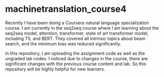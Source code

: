 # machinetranslation_course4
Recently I have been doing a Coursera natural language specialization course. I am currently in the seq2seq course where I am learning about the seq2seq model, attention, transformer, state of art transformer model, including T5, and BERT. They covered all intrinsic topics about beam search, and the minimum bias was reduced significantly.

In this repository, I am uploading the assignment code as well as the ungraded lab codes. I noticed due to changes in the course, there are significant changes with the previous course content and lab. So this repository will be highly helpful for new learners. 
